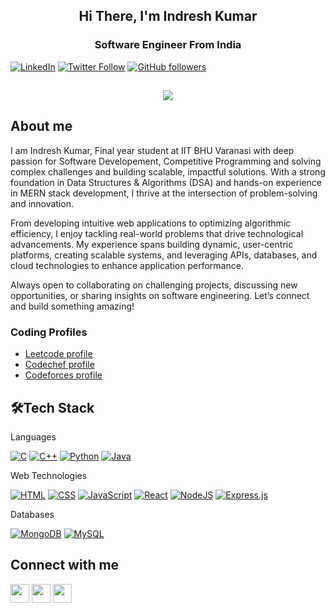 <h2 align="center">Hi There, I'm Indresh Kumar</h2>
<h3 align="center">Software Engineer From India</h3>

[![LinkedIn](https://custom-icon-badges.demolab.com/badge/LinkedIn-0A66C2?logo=linkedin-white&logoColor=fff)](https://www.linkedin.com/in/indresh13/)
[![Twitter Follow](https://img.shields.io/twitter/follow/indresh54334103__?style=social)](https://x.com/indresh54334103)
[![GitHub followers](https://img.shields.io/github/followers/exc-indresh?style=social)](https://github.com/exc-indresh)

<h2 align="center"><img src="https://user-images.githubusercontent.com/39955420/147578199-56632b69-b3e8-4d9f-97e2-f046a1c2cba0.gif"></h2>

<h2>About me</h2>

I am Indresh Kumar, Final year student at IIT BHU Varanasi with deep passion for Software Developement, Competitive Programming and solving complex challenges and building scalable, impactful solutions. With a strong foundation in Data Structures & Algorithms (DSA) and hands-on experience in MERN stack development, I thrive at the intersection of problem-solving and innovation.

From developing intuitive web applications to optimizing algorithmic efficiency, I enjoy tackling real-world problems that drive technological advancements. My experience spans building dynamic, user-centric platforms, creating scalable systems, and leveraging APIs, databases, and cloud technologies to enhance application performance. 

Always open to collaborating on challenging projects, discussing new opportunities, or sharing insights on software engineering. Let’s connect and build something amazing!


<h3>Coding Profiles</h3>

- [Leetcode profile](https://leetcode.com/u/noobie_13/)
- [Codechef profile](https://www.codechef.com/users/noombie_13)
- [Codeforces profile](https://codeforces.com/profile/ImGrut)


<h2>🛠Tech Stack</h2>

Languages

[![C](https://img.shields.io/badge/C-00599C?logo=c&logoColor=white)](#)
[![C++](https://img.shields.io/badge/C++-%2300599C.svg?logo=c%2B%2B&logoColor=white)](#)
[![Python](https://img.shields.io/badge/Python-3776AB?logo=python&logoColor=fff)](#)
[![Java](https://img.shields.io/badge/Java-%23ED8B00.svg?logo=openjdk&logoColor=white)](#)

Web Technologies

[![HTML](https://img.shields.io/badge/HTML-%23E34F26.svg?logo=html5&logoColor=white)](#)
[![CSS](https://img.shields.io/badge/CSS-1572B6?logo=css3&logoColor=fff)](#)
[![JavaScript](https://img.shields.io/badge/JavaScript-F7DF1E?logo=javascript&logoColor=000)](#)
[![React](https://img.shields.io/badge/React-%2320232a.svg?logo=react&logoColor=%2361DAFB)](#)
[![NodeJS](https://img.shields.io/badge/Node.js-6DA55F?logo=node.js&logoColor=white)](#)
[![Express.js](https://img.shields.io/badge/Express.js-%23404d59.svg?logo=express&logoColor=%2361DAFB)](#)

Databases

[![MongoDB](https://img.shields.io/badge/MongoDB-%234ea94b.svg?logo=mongodb&logoColor=white)](#)
[![MySQL](https://img.shields.io/badge/MySQL-4479A1?logo=mysql&logoColor=fff)](#)


<h2>Connect with me</h2>

[<img src="https://user-images.githubusercontent.com/39955420/147572655-e5feabb1-2a36-467c-9906-1fc66d606b41.png" height="30" width="30">](https://www.linkedin.com/in/indresh13) 
[<img src="https://user-images.githubusercontent.com/39955420/147572505-a0f98499-2d13-4149-a68a-a66f7ebe0e23.png" height="30" width="30">](https://x.com/indresh54334103) 
[<img src="https://user-images.githubusercontent.com/39955420/147572858-093e11d5-c974-43de-9795-f328d4cda097.png" height="30" width="30">](https://www.instagram.com/indreshkumar.13/)



